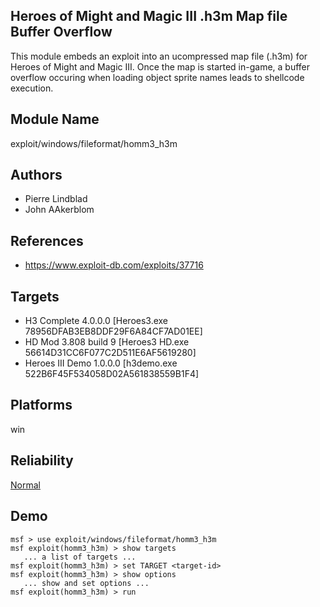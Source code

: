 ## Heroes of Might and Magic III .h3m Map file Buffer Overflow

This module embeds an exploit into an ucompressed map file 
(.h3m) for Heroes of Might and Magic III. Once the map is 
started in-game, a buffer overflow occuring when loading 
object sprite names leads to shellcode execution.


## Module Name
exploit/windows/fileformat/homm3_h3m

## Authors
* Pierre Lindblad
* John AAkerblom


## References
* https://www.exploit-db.com/exploits/37716



## Targets
* H3 Complete 4.0.0.0  [Heroes3.exe 78956DFAB3EB8DDF29F6A84CF7AD01EE]
* HD Mod 3.808 build 9 [Heroes3 HD.exe 56614D31CC6F077C2D511E6AF5619280]
* Heroes III Demo 1.0.0.0 [h3demo.exe 522B6F45F534058D02A561838559B1F4]


## Platforms
win

## Reliability
[Normal](https://github.com/rapid7/metasploit-framework/wiki/Exploit-Ranking)

## Demo

```
msf > use exploit/windows/fileformat/homm3_h3m
msf exploit(homm3_h3m) > show targets
   ... a list of targets ...
msf exploit(homm3_h3m) > set TARGET <target-id>
msf exploit(homm3_h3m) > show options
   ... show and set options ...
msf exploit(homm3_h3m) > run
```
    
    